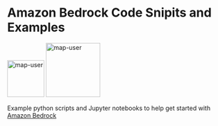 # Amazon Bedrock Code Snipits and Examples

<img width="85" alt="map-user" src="https://img.shields.io/badge/views-487-green"> <img width="125" alt="map-user" src="https://img.shields.io/badge/unique visits-041-green">

Example python scripts and Jupyter notebooks to help get started with [Amazon Bedrock](https://aws.amazon.com/bedrock/)
